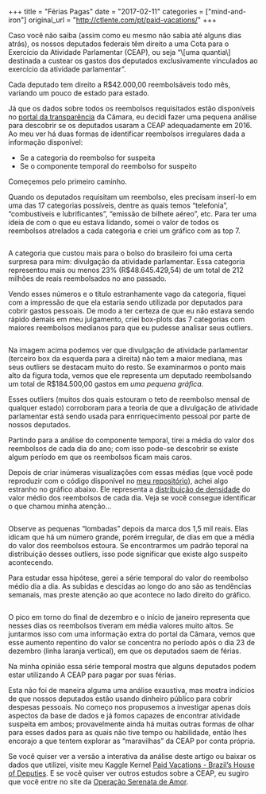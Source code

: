 +++
title = "Férias Pagas"
date = "2017-02-11"
categories = ["mind-and-iron"]
original_url = "http://ctlente.com/pt/paid-vacations/"
+++

<p>
Caso você não saiba (assim como eu mesmo não sabia até alguns dias
atrás), os nossos deputados federais têm direito a uma Cota para o
Exercício da Atividade Parlamentar (CEAP), ou seja “\[uma quantia\]
destinada a custear os gastos dos deputados exclusivamente vinculados ao
exercício da atividade parlamentar”.
</p>
<p>
Cada deputado tem direito a R$42.000,00 reembolsáveis todo mês, variando
um pouco de estado para estado.
</p>
<p>
Já que os dados sobre todos os reembolsos requisitados estão disponíveis
no
<a href="http://www2.camara.leg.br/transparencia/cota-para-exercicio-da-atividade-parlamentar/dados-abertos-cota-parlamentar">portal
da transparência</a> da Câmara, eu decidi fazer uma pequena análise para
descobrir se os deputados usaram a CEAP adequadamente em 2016. Ao meu
ver há duas formas de identificar reembolsos irregulares dada a
informação disponível:
</p>
<ul>
<li>
Se a categoria do reembolso for suspeita
</li>
<li>
Se o componente temporal do reembolso for suspeito
</li>
</ul>
<p>
Começemos pelo primeiro caminho.
</p>
<p>
Quando os deputados requisitam um reembolso, eles precisam inserí-lo em
uma das 17 categorias possíveis, dentre as quais temos “telefonia”,
“combustíveis e lubrificantes”, “emissão de bilhete aéreo”, etc. Para
ter uma ideia de com o que eu estava lidando, somei o valor de todos os
reembolsos atrelados a cada categoria e criei um gráfico com as top 7.
</p>
<img src="http://ctlente.com/paid-vacations/bar.png" alt="">

<p>
A categoria que custou mais para o bolso do brasileiro foi uma certa
surpresa para mim: divulgação da atividade parlamentar. Essa categoria
representou mais ou menos 23% (R$48.645.429,54) de um total de 212
milhões de reais reembolsados no ano passado.
</p>
<p>
Vendo esses números e o título estranhamente vago da categoria, fiquei
com a impressão de que ela estaria sendo utilizada por deputados para
cobrir gastos pessoais. De modo a ter certeza de que eu não estava sendo
rápido demais em meu julgamento, criei box-plots das 7 categorias com
maiores reembolsos medianos para que eu pudesse analisar seus outliers.
</p>
<img src="http://ctlente.com/paid-vacations/box.png" alt="">

<p>
Na imagem acima podemos ver que divulgação de atividade parlamentar
(terceiro box da esquerda para a direita) não tem a maior mediana, mas
seus outliers se destacam muito do resto. Se examinarmos o ponto mais
alto da figura toda, vemos que ele representa um deputado reembolsando
um total de R$184.500,00 gastos em <em>uma pequena gráfica</em>.
</p>
<p>
Esses outliers (muitos dos quais estouram o teto de reembolso mensal de
qualquer estado) corroboram para a teoria de que a divulgação de
atividade parlamentar está sendo usada para enrriquecimento pessoal por
parte de nossos deputados.
</p>

<p>
Partindo para a análise do componente temporal, tirei a média do valor
dos reembolsos de cada dia do ano; com isso pode-se descobrir se existe
algum período em que os reembolsos ficam mais caros.
</p>
<p>
Depois de criar inúmeras visualizações com essas médias (que você pode
reproduzir com o código disponível no
<a href="https://github.com/ctlente/Kaggle/tree/master/House">meu
repositório</a>), achei algo estranho no gráfico abaixo. Ele representa
a
<a href="https://pt.wikipedia.org/wiki/Fun%C3%A7%C3%A3o_densidade">distribuição
de densidade</a> do valor médio dos reembolsos de cada dia. Veja se você
consegue identificar o que chamou minha atenção…
</p>
<img src="http://ctlente.com/paid-vacations/density.png" alt="">

<p>
Observe as pequenas “lombadas” depois da marca dos 1,5 mil reais. Elas
idicam que há um número grande, porém irregular, de dias em que a média
do valor dos reembolsos estoura. Se encontrarmos um padrão teporal na
distribuição desses outliers, isso pode significar que existe algo
suspeito acontecendo.
</p>
<p>
Para estudar essa hipótese, gerei a série temporal do valor do reembolso
médio dia a dia. As subidas e descidas ao longo do ano são as tendências
semanais, mas preste atenção ao que acontece no lado direito do gráfico.
</p>
<img src="http://ctlente.com/paid-vacations/ts.png" alt="">

<p>
O pico em torno do final de dezembro e o início de janeiro representa
que nesses dias os reembolsos tiveram em média valores muito altos. Se
juntarmos isso com uma informação extra do portal da Câmara, vemos que
esse aumento repentino do valor se concentra no período após o dia 23 de
dezembro (linha laranja vertical), em que os deputados saem de férias.
</p>
<p>
Na minha opinião essa série temporal mostra que alguns deputados podem
estar utilizando A CEAP para pagar por suas férias.
</p>

<p>
Esta não foi de maneira alguma uma análise exaustiva, mas mostra
indícios de que nossos deputados estão usando dinheiro público para
cobrir despesas pessoais. No começo nos propusemos a investigar apenas
dois aspectos da base de dados e já fomos capazes de encontrar atividade
suspeita em ambos; provavelmente ainda há muitas outras formas de olhar
para esses dados para as quais não tive tempo ou habilidade, então lhes
encorajo a que tentem explorar as “maravilhas” da CEAP por conta
própria.
</p>
<p>
Se você quiser ver a versão a interativa da análise deste artigo ou
baixar os dados que utilizei, visite meu Kaggle Kernel
<a href="https://www.kaggle.com/ctlente/d/epattaro/brazils-house-of-deputies-reimbursements/paid-vacations-brazil-s-house-of-deputies">Paid
Vacations - Brazil’s House of Deputies</a>. E se você quiser ver outros
estudos sobre a CEAP, eu sugiro que você entre no site da
<a href="https://serenatadeamor.org/">Operação Serenata de Amor</a>.
</p>

